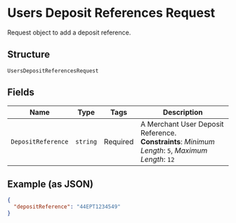 
# Users Deposit References Request

Request object to add a deposit reference.

## Structure

`UsersDepositReferencesRequest`

## Fields

| Name | Type | Tags | Description |
|  --- | --- | --- | --- |
| `DepositReference` | `string` | Required | A Merchant User Deposit Reference.<br>**Constraints**: *Minimum Length*: `5`, *Maximum Length*: `12` |

## Example (as JSON)

```json
{
  "depositReference": "44EPT1234549"
}
```

